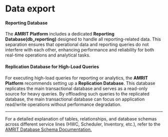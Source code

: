 # Data export

#### Reporting Database

The **AMRIT Platform** includes a dedicated **Reporting Database(db\_reporting)** designed to handle all reporting-related data. This separation ensures that operational data and reporting queries do not interfere with each other, enhancing performance and reliability for both real-time operations and analytical tasks.

#### Replication Database for High-Load Queries

For executing high-load queries for reporting or analytics, the **AMRIT Platform** recommends setting up a **Replication Database**. This database replicates the main transactional database and serves as a read-only source for heavy queries. By offloading such queries to the replicated database, the main transactional database can focus on application read/write operations without performance degradation.

***

For a detailed explanation of tables, relationships, and database schemas across different service lines (HWC, Scheduler, Inventory, etc.), refer to the [AMRIT Database Schema Documentation.](https://pmp.piramalswasthya.org/confluence/display/AMRIT/AMRIT+Database+Documents)
